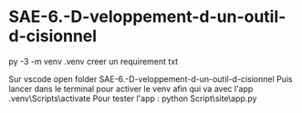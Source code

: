 # SAE-6.-D-veloppement-d-un-outil-d-cisionnel

py -3 -m venv .venv
creer un requirement txt

Sur vscode open folder SAE-6.-D-veloppement-d-un-outil-d-cisionnel
Puis lancer dans le terminal pour activer le venv afin qui va avec l'app
.venv\Scripts\activate 
Pour tester l'app :
python Script\site\app.py       
